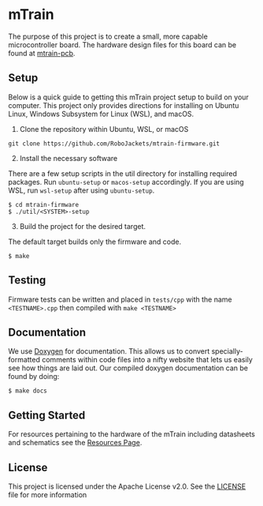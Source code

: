 # mTrain

The purpose of this project is to create a small, more capable microcontroller board. The hardware design files for this board can be found at [mtrain-pcb](https://github.com/RoboJackets/mtrain-pcb).

## Setup
Below is a quick guide to getting this mTrain project setup to build on your computer. This project only provides directions for installing on Ubuntu Linux, Windows Subsystem for Linux (WSL), and macOS.

1) Clone the repository within Ubuntu, WSL, or macOS

```
git clone https://github.com/RoboJackets/mtrain-firmware.git
```

2) Install the necessary software

There are a few setup scripts in the util directory for installing required packages.  Run `ubuntu-setup` or `macos-setup` accordingly. If you are using WSL, run `wsl-setup` after using `ubuntu-setup`.

```
$ cd mtrain-firmware
$ ./util/<SYSTEM>-setup
```
3) Build the project for the desired target. 

The default target builds only the firmware and code.

```
$ make
```

## Testing

Firmware tests can be written and placed in `tests/cpp` with the name `<TESTNAME>.cpp` then compiled with `make <TESTNAME>`

## Documentation

We use [Doxygen](https://www.doxygen.nl/index.html) for documentation.  This allows us to convert specially-formatted comments within code files into a nifty website that lets us easily see how things are laid out.  Our compiled doxygen documentation can be found by doing:

```
$ make docs
```

## Getting Started

For resources pertaining to the hardware of the mTrain including datasheets and schematics see the [Resources Page](doc/ExternalResources.md).

## License

This project is licensed under the Apache License v2.0.  See the [LICENSE](LICENSE) file for more information
